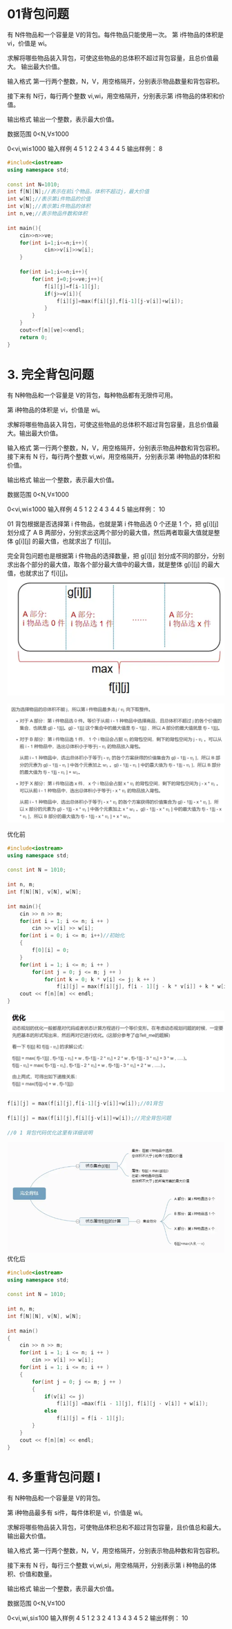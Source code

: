 # 01背包问题
有 N件物品和一个容量是 V的背包。每件物品只能使用一次。
第 i件物品的体积是 vi，价值是 wi。

求解将哪些物品装入背包，可使这些物品的总体积不超过背包容量，且总价值最大。
输出最大价值。

输入格式
第一行两个整数，N，V，用空格隔开，分别表示物品数量和背包容积。

接下来有 N行，每行两个整数 vi,wi，用空格隔开，分别表示第 i件物品的体积和价值。

输出格式
输出一个整数，表示最大价值。

数据范围
0<N,V≤1000

0<vi,wi≤1000
输入样例
4 5
1 2
2 4
3 4
4 5
输出样例：
8

```cpp
#include<iostream>
using namespace std;

const int N=1010;
int f[N][N];//表示在前i个物品，体积不超过j，最大价值
int w[N];//表示第i件物品的价值
int v[N];//表示第i件物品的体积
int n,ve;//表示物品件数和体积

int main(){
    cin>>n>>ve;
    for(int i=1;i<=n;i++){
            cin>>v[i]>>w[i];
    }

    for(int i=1;i<=n;i++){
        for(int j=0;j<=ve;j++){
            f[i][j]=f[i-1][j];
            if(j>=v[i]){
                f[i][j]=max(f[i][j],f[i-1][j-v[i]]+w[i]);
            }
        }
    }
    cout<<f[n][ve]<<endl;
    return 0;
}
```



# 3. 完全背包问题

有 N种物品和一个容量是 V的背包，每种物品都有无限件可用。

第 i种物品的体积是 vi，价值是 wi。

求解将哪些物品装入背包，可使这些物品的总体积不超过背包容量，且总价值最大。输出最大价值。

输入格式
第一行两个整数，N，V，用空格隔开，分别表示物品种数和背包容积。
接下来有 N 行，每行两个整数 vi,wi，用空格隔开，分别表示第 i种物品的体积和价值。

输出格式
输出一个整数，表示最大价值。

数据范围
0<N,V≤1000

0<vi,wi≤1000
输入样例
4 5
1 2
2 4
3 4
4 5
输出样例：
10



01 背包根据是否选择第 i 件物品，也就是第 i 件物品选 0 个还是 1 个，把 g[i][j] 划分成了 A B 两部分，分别求出这两个部分的最大值，然后两者取最大值就是整体 g[i][j] 的最大值，也就求出了 f[i][j]。

完全背包问题也是根据第 i 件物品的选择数量，把 g[i][j] 划分成不同的部分，分别求出各个部分的最大值，取各个部分最大值中的最大值，就是整体 g[i][j] 的最大值，也就求出了 f[i][j]。
![alt text](image.png)

![alt text](image-1.png)

优化前
```cpp
#include<iostream>
using namespace std;

const int N = 1010;

int n, m;
int f[N][N], v[N], w[N];

int main(){
    cin >> n >> m;
    for(int i = 1; i <= n; i ++ )
        cin >> v[i] >> w[i];
    for(int i = 0; i <= m; i++)//初始化
    {
        f[0][i] = 0;
    }
    for(int i = 1; i <= n; i ++ )
        for(int j = 0; j <= m; j ++ )
            for(int k = 0; k * v[i] <= j; k ++ )
                f[i][j] = max(f[i][j], f[i - 1][j - k * v[i]] + k * w[i]);//求出每一个 f[i][j]
    cout << f[n][m] << endl;
}
```
![alt text](image-3.png)
```cpp
f[i][j] = max(f[i][j],f[i-1][j-v[i]]+w[i]);//01背包

f[i][j] = max(f[i][j],f[i][j-v[i]]+w[i]);//完全背包问题

//0 1 背包代码优化这里有详细说明
```

![alt text](image-2.png)
优化后
```cpp
#include<iostream>
using namespace std;

const int N = 1010;

int n, m;
int f[N][N], v[N], w[N];

int main()
{
    cin >> n >> m;
    for(int i = 1; i <= n; i ++ )
        cin >> v[i] >> w[i];
    for(int i = 1; i <= n; i ++ )
    {
        for(int j = 0; j <= m; j ++ )
        {
            if(v[i] <= j)
                f[i][j] =max(f[i - 1][j], f[i][j - v[i]] + w[i]);
            else
                f[i][j] = f[i - 1][j];
        }
    }
    cout << f[n][m] << endl;
}

```





# 4. 多重背包问题 I


有 N种物品和一个容量是 V的背包。

第 i种物品最多有 si件，每件体积是 vi，价值是 wi。

求解将哪些物品装入背包，可使物品体积总和不超过背包容量，且价值总和最大。
输出最大价值。

输入格式
第一行两个整数，N，V，用空格隔开，分别表示物品种数和背包容积。

接下来有 N 行，每行三个整数 vi,wi,si，用空格隔开，分别表示第 i 种物品的体积、价值和数量。

输出格式
输出一个整数，表示最大价值。

数据范围
0<N,V≤100

0<vi,wi,si≤100
输入样例
4 5
1 2 3
2 4 1
3 4 3
4 5 2
输出样例：
10

